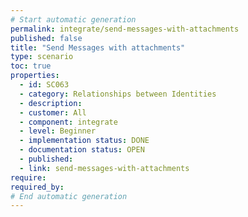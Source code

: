 ```yaml
---
# Start automatic generation
permalink: integrate/send-messages-with-attachments
published: false
title: "Send Messages with attachments"
type: scenario
toc: true
properties:
  - id: SC063
  - category: Relationships between Identities
  - description:
  - customer: All
  - component: integrate
  - level: Beginner
  - implementation status: DONE
  - documentation status: OPEN
  - published:
  - link: send-messages-with-attachments
require:
required_by:
# End automatic generation
---
```

